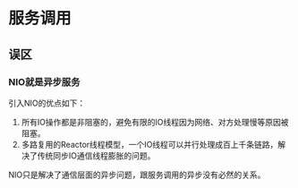 # 服务调用

## 误区

### NIO就是异步服务

引入NIO的优点如下：
1. 所有IO操作都是非阻塞的，避免有限的IO线程因为网络、对方处理慢等原因被阻塞。
2. 多路复用的Reactor线程模型，一个IO线程可以并行处理成百上千条链路，解决了传统同步IO通信线程膨胀的问题。

NIO只是解决了通信层面的异步问题，跟服务调用的异步没有必然的关系。